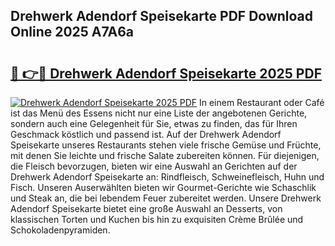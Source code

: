 ## Drehwerk Adendorf Speisekarte PDF Download Online 2025 A7A6a

# <h2><a href="http://gccg0m.nevu.top/?p=Drehwerk+Adendorf+Speisekarte">🔗 👉🔴 Drehwerk Adendorf Speisekarte 2025 PDF</a></h2>

[![Drehwerk Adendorf Speisekarte 2025 PDF](https://i.imgur.com/dBaPXMq.png)](http://gccg0m.nevu.top/?p=Drehwerk+Adendorf+Speisekarte)
In einem Restaurant oder Café ist das Menü des Essens nicht nur eine Liste der angebotenen Gerichte, sondern auch eine Gelegenheit für Sie, etwas zu finden, das für Ihren Geschmack köstlich und passend ist. Auf der Drehwerk Adendorf Speisekarte unseres Restaurants stehen viele frische Gemüse und Früchte, mit denen Sie leichte und frische Salate zubereiten können. Für diejenigen, die Fleisch bevorzugen, bieten wir eine Auswahl an Gerichten auf der Drehwerk Adendorf Speisekarte an: Rindfleisch, Schweinefleisch, Huhn und Fisch. Unseren Auserwählten bieten wir Gourmet-Gerichte wie Schaschlik und Steak an, die bei lebendem Feuer zubereitet werden. Unsere Drehwerk Adendorf Speisekarte bietet eine große Auswahl an Desserts, von klassischen Torten und Kuchen bis hin zu exquisiten Crème Brûlée und Schokoladenpyramiden.
